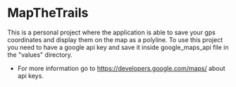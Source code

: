 # MapTheTrails

This is a personal project where the application is able to save your gps coordinates and display them on the map as a polyline.
To use this project you need to have a google api key and save it inside google_maps_api file in the "values" directory.
  - For more information go to https://developers.google.com/maps/ about api keys.
